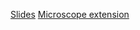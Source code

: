 [Slides](https://docs.google.com/presentation/d/1zBH_mNjH0ztsAmMsSQ3XI3h4P4sdargobDott2ymjDo/edit?usp=sharing)
[Microscope extension](https://marketplace.visualstudio.com/items?itemName=bert.microscope)
